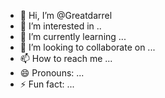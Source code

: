 - 👋 Hi, I’m @Greatdarrel
- 👀 I’m interested in ..
- 🌱 I’m currently learning ...
- 💞️ I’m looking to collaborate on ...
- 📫 How to reach me ...
- 😄 Pronouns: ...
- ⚡ Fun fact: ...

<!---
Greatdarrel/Greatdarrel is a ✨ special ✨ repository because its `README.md` (this file) appears on your GitHub profile.
You can click the Preview link to take a look at your changes.
--->
